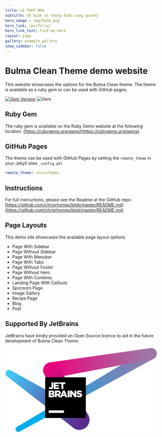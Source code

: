 ```yaml
---
title: LE THUY NGA
subtitle: Về mình và những điều xung quanh🧡
hero_image : img/hehe.png
hero_link: /porfolio/
hero_link_text: Find me here
layout: page
gallery: example_gallery
show_sidebar: false
---
```


# Bulma Clean Theme demo website

This website showcases the options for the Bulma Clean theme. The theme is available as a ruby gem or can be used with GitHub pages. 

[![Gem Version](https://badge.fury.io/rb.svg)](https://badge.fury.io/rb)
![Gem](https://img.shields.io/gem/dt.svg)

## Ruby Gem

The ruby gem is available on the Ruby Gems website at the following location. [https://rubygems.org/gems](https://rubygems.org/gems).

## GitHub Pages

The theme can be used with GitHub Pages by setting the `remote_theme` in your Jekyll sites `_config.yml`

```yml
remote_theme: chrisrhymes
```

## Instructions

For full instructions, please see the Readme at the GitHub repo:
[https://github.com/chrisrhymes/blob/master/README.md](https://github.com/chrisrhymes/blob/master/README.md)

## Page Layouts

This demo site showcases the available page layout options.

* Page With Sidebar
* Page Without Sidebar
* Page With Menubar
* Page With Tabs
* Page Without Footer
* Page Without Hero
* Page With Contents
* Landing Page With Callouts
* Sponsors Page
* Image Gallery
* Recipe Page
* Blog
* Post

## Supported By JetBrains

JetBrains have kindly provided an Open Source licence to aid in the future development of Bulma Clean Theme.

[![JetBrains](img/jetbrains-variant-4.svg)](https://www.jetbrains.com/?from=bulma-clean-theme)
